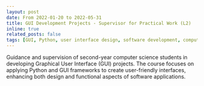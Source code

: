 ```yaml
---
layout: post
date: From 2022-01-20 to 2022-05-31
title: GUI Development Projects - Supervisor for Practical Work (L2)
inline: true
related_posts: false
tags: [GUI, Python, user interface design, software development, computer science, project-based learning, second-year]
---
```


Guidance and supervision of second-year computer science students in developing Graphical User Interface (GUI) projects. The course focuses on applying Python and GUI frameworks to create user-friendly interfaces, enhancing both design and functional aspects of software applications.

